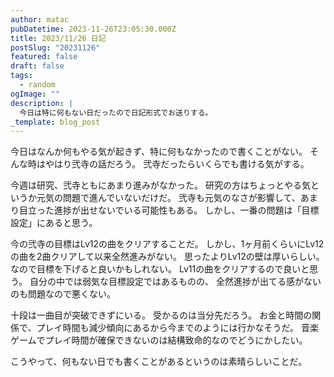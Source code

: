 ```yaml
---
author: matac
pubDatetime: 2023-11-26T23:05:30.000Z
title: 2023/11/26 日記
postSlug: "20231126"
featured: false
draft: false
tags:
  - random
ogImage: ""
description: |
  今日は特に何もない日だったので日記形式でお送りする。
_template: blog_post
---
```


今日はなんか何もやる気が起きず、特に何もなかったので書くことがない。
そんな時はやはり弐寺の話だろう。
弐寺だったらいくらでも書ける気がする。

今週は研究、弐寺ともにあまり進みがなかった。
研究の方はちょっとやる気というか元気の問題で進んでいないだけだ。
弐寺も元気のなさが影響して、あまり目立った進捗が出せないでいる可能性もある。
しかし、一番の問題は「目標設定」にあると思う。

今の弐寺の目標はLv12の曲をクリアすることだ。
しかし、1ヶ月前くらいにLv12の曲を2曲クリアして以来全然進みがない。
思ったよりLv12の壁は厚いらしい。
なので目標を下げると良いかもしれない。
Lv11の曲をクリアするので良いと思う。
自分の中では弱気な目標設定ではあるものの、
全然進捗が出てる感がないのも問題なので悪くない。

十段は一曲目が突破できずにいる。
受かるのは当分先だろう。
お金と時間の関係で、プレイ時間も減少傾向にあるから今までのようには行かなそうだ。
音楽ゲームでプレイ時間が確保できないのは結構致命的なのでどうにかしたい。

こうやって、何もない日でも書くことがあるというのは素晴らしいことだ。
